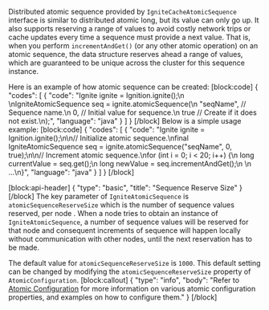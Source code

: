 <!--
  Licensed to the Apache Software Foundation (ASF) under one or more
  contributor license agreements.  See the NOTICE file distributed with
  this work for additional information regarding copyright ownership.
  The ASF licenses this file to You under the Apache License, Version 2.0
  (the "License"); you may not use this file except in compliance with
  the License.  You may obtain a copy of the License at

       http://www.apache.org/licenses/LICENSE-2.0

  Unless required by applicable law or agreed to in writing, software
  distributed under the License is distributed on an "AS IS" BASIS,
  WITHOUT WARRANTIES OR CONDITIONS OF ANY KIND, either express or implied.
  See the License for the specific language governing permissions and
  limitations under the License.
-->


Distributed atomic sequence provided by `IgniteCacheAtomicSequence`  interface is similar to distributed atomic long, but its value can only go up. It also supports reserving a range of values to avoid costly network trips or cache updates every time a sequence must provide a next value. That is, when you perform `incrementAndGet()` (or any other atomic operation) on an atomic sequence, the data structure reserves ahead a range of values, which are guaranteed to be unique across the cluster for this sequence instance. 

Here is an example of how atomic sequence can be created:
[block:code]
{
  "codes": [
    {
      "code": "Ignite ignite = Ignition.ignite();\n \nIgniteAtomicSequence seq = ignite.atomicSequence(\n    \"seqName\", // Sequence name.\n    0,       // Initial value for sequence.\n    true     // Create if it does not exist.\n);",
      "language": "java"
    }
  ]
}
[/block]
Below is a simple usage example:
[block:code]
{
  "codes": [
    {
      "code": "Ignite ignite = Ignition.ignite();\n\n// Initialize atomic sequence.\nfinal IgniteAtomicSequence seq = ignite.atomicSequence(\"seqName\", 0, true);\n\n// Increment atomic sequence.\nfor (int i = 0; i < 20; i++) {\n  long currentValue = seq.get();\n  long newValue = seq.incrementAndGet();\n  \n  ...\n}",
      "language": "java"
    }
  ]
}
[/block]

[block:api-header]
{
  "type": "basic",
  "title": "Sequence Reserve Size"
}
[/block]
The key parameter of `IgniteAtomicSequence` is `atomicSequenceReserveSize` which is the number of sequence values reserved, per node .  When a node tries to obtain an instance of `IgniteAtomicSequence`, a number of sequence values will be reserved for that node and consequent increments of sequence will happen locally without communication with other nodes, until the next reservation has to be made. 

The default value for `atomicSequenceReserveSize` is `1000`. This default setting can be changed by modifying the `atomicSequenceReserveSize` property of `AtomicConfiguration`. 
[block:callout]
{
  "type": "info",
  "body": "Refer to [Atomic Configuration](/docs/atomic-types#atomic-configuration) for more information on various atomic configuration properties, and examples on how to configure them."
}
[/block]